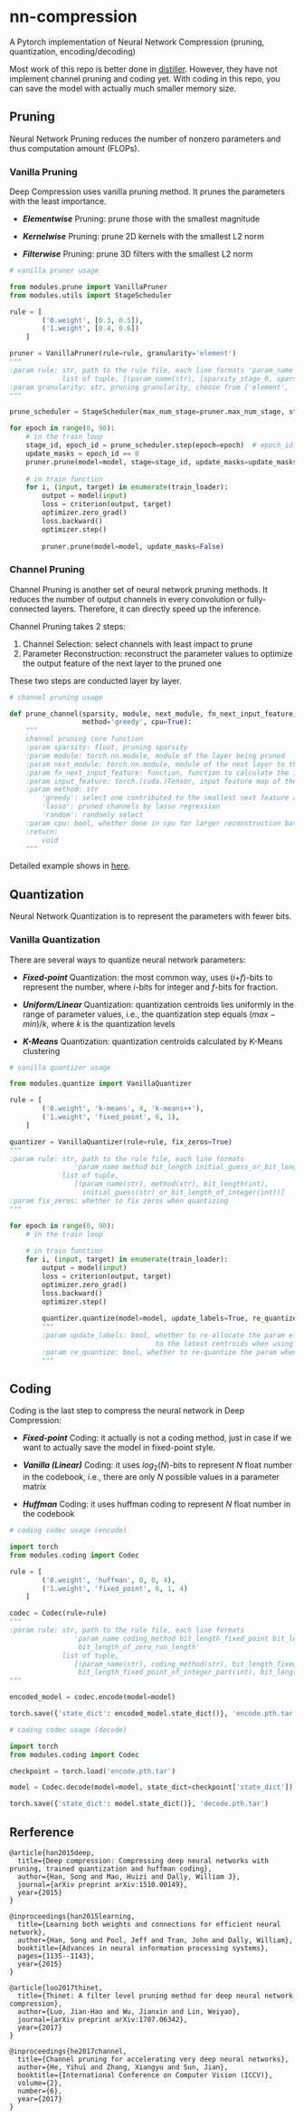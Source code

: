 # nn-compression
A Pytorch implementation of Neural Network Compression (pruning, quantization, encoding/decoding)

Most work of this repo is better done in [distiller](https://github.com/NervanaSystems/distiller). However, they have not implement channel pruning and coding yet. With coding in this repo, you can save the model with actually much smaller memory size.

## Pruning

Neural Network Pruning reduces the number of nonzero parameters and thus computation amount (FLOPs).

### Vanilla Pruning

Deep Compression uses vanilla pruning method. It prunes the parameters with the least importance.

* **_Elementwise_** Pruning: prune those with the smallest magnitude

* **_Kernelwise_** Pruning: prune 2D kernels with the smallest L2 norm

* **_Filterwise_** Pruning: prune 3D filters with the smallest L2 norm

```python
# vanilla pruner usage

from modules.prune import VanillaPruner
from modules.utils import StageScheduler

rule = [
        ('0.weight', [0.3, 0.5]),
        ('1.weight', [0.4, 0.6])
    ]

pruner = VanillaPruner(rule=rule, granularity='element')
"""
:param rule: str, path to the rule file, each line formats 'param_name sparsity_stage_0, sparstiy_stage_1, ...'
             list of tuple, [(param_name(str), [sparsity_stage_0, sparsity_stage_1, ...])]
:param granularity: str, pruning granularity, choose from ['element', 'kernel', 'filter']
"""

prune_scheduler = StageScheduler(max_num_stage=pruner.max_num_stage, stage_step=45)

for epoch in range(0, 90):
    # in the train loop
    stage_id, epoch_id = prune_scheduler.step(epoch=epoch)  # epoch_id: the epoch index in the 'stage_id'-th stage
    update_masks = epoch_id == 0
    pruner.prune(model=model, stage=stage_id, update_masks=update_masks)
    
    # in train function
    for i, (input, target) in enumerate(train_loader):
        output = model(input)
        loss = criterion(output, target)
        optimizer.zero_grad()
        loss.backward()
        optimizer.step()
        
        pruner.prune(model=model, update_masks=False)
```

### Channel Pruning

Channel Pruning is another set of neural network pruning methods. It reduces the number of output channels 
in every convolution or fully-connected layers. Therefore, it can directly speed up the inference.

Channel Pruning takes 2 steps:

1. Channel Selection: select channels with least impact to prune
2. Parameter Reconstruction: reconstruct the parameter values to optimize the output feature of the next 
layer to the pruned one

These two steps are conducted layer by layer.

```python
# channel pruning usage

def prune_channel(sparsity, module, next_module, fn_next_input_feature, input_feature,
                  method='greedy', cpu=True):
    """
    channel pruning core function
    :param sparsity: float, pruning sparsity
    :param module: torch.nn.module, module of the layer being pruned
    :param next_module: torch.nn.module, module of the next layer to the one being pruned
    :param fn_next_input_feature: function, function to calculate the input feature map for next_module
    :param input_feature: torch.(cuda.)Tensor, input feature map of the layer being pruned
    :param method: str
        'greedy': select one contributed to the smallest next feature after another
        'lasso': pruned channels by lasso regression
        'random': randomly select
    :param cpu: bool, whether done in cpu for larger reconstruction batch size
    :return:
        void
    """
```

Detailed example shows in [here](examples/channel_pruning).

## Quantization

Neural Network Quantization is to represent the parameters with fewer bits.

### Vanilla Quantization

There are several ways to quantize neural network parameters:

* **_Fixed-point_** Quantization: the most common way, uses (*i*+*f*)-bits to represent the number, 
where *i*-bits for integer and *f*-bits for fraction.

* **_Uniform/Linear_** Quantization: quantization centroids lies uniformly in the range of parameter values, 
i.e., the quantization step equals $(max - min) / k$, where *k* is the quantization levels

* **_K-Means_** Quantization: quantization centroids calculated by K-Means clustering

```python
# vanilla quantizer usage

from modules.quantize import VanillaQuantizer

rule = [
        ('0.weight', 'k-means', 4, 'k-means++'),
        ('1.weight', 'fixed_point', 6, 1),
    ]

quantizer = VanillaQuantizer(rule=rule, fix_zeros=True)
"""
:param rule: str, path to the rule file, each line formats
                'param_name method bit_length initial_guess_or_bit_length_of_integer'
             list of tuple,
                [(param_name(str), method(str), bit_length(int),
                  initial_guess(str)_or_bit_length_of_integer(int))]
:param fix_zeros: whether to fix zeros when quantizing
"""

for epoch in range(0, 90):
    # in the train loop
    
    # in train function
    for i, (input, target) in enumerate(train_loader):
        output = model(input)
        loss = criterion(output, target)
        optimizer.zero_grad()
        loss.backward()
        optimizer.step()
        
        quantizer.quantize(model=model, update_labels=True, re_quantize=False)
        """
        :param update_labels: bool, whether to re-allocate the param elements
                                    to the latest centroids when using k-means
        :param re_quantize: bool, whether to re-quantize the param when using k-means
        """
```

## Coding

Coding is the last step to compress the neural network in Deep Compression:

* **_Fixed-point_** Coding: it actually is not a coding method, 
just in case if we want to actually save the model in fixed-point style.

* **_Vanilla (Linear)_** Coding: it uses $log_2 (N)$-bits to represent *N* float number in the codebook, 
i.e., there are only *N* possible values in a parameter matrix

* **_Huffman_** Coding: it uses huffman coding to represent *N* float number in the codebook

```python
# coding codec usage (encode)

import torch
from modules.coding import Codec

rule = [
        ('0.weight', 'huffman', 0, 0, 4),
        ('1.weight', 'fixed_point', 6, 1, 4)
    ]

codec = Codec(rule=rule)
"""
:param rule: str, path to the rule file, each line formats
                'param_name coding_method bit_length_fixed_point bit_length_fixed_point_of_integer_part
                 bit_length_of_zero_run_length'
             list of tuple,
                [(param_name(str), coding_method(str), bit_length_fixed_point(int),
                 bit_length_fixed_point_of_integer_part(int), bit_length_of_zero_run_length(int))]
"""

encoded_model = codec.encode(model=model)

torch.save({'state_dict': encoded_model.state_dict()}, 'encode.pth.tar', pickle_protocol=4)
```

```python
# coding codec usage (decode)

import torch
from modules.coding import Codec

checkpoint = torch.load('encode.pth.tar')

model = Codec.decode(model=model, state_dict=checkpoint['state_dict'])  # initial model is created before

torch.save({'state_dict': model.state_dict()}, 'decode.pth.tar')
```

## Rerference

```text
@article{han2015deep,
  title={Deep compression: Compressing deep neural networks with pruning, trained quantization and huffman coding},
  author={Han, Song and Mao, Huizi and Dally, William J},
  journal={arXiv preprint arXiv:1510.00149},
  year={2015}
}
```

```text
@inproceedings{han2015learning,
  title={Learning both weights and connections for efficient neural network},
  author={Han, Song and Pool, Jeff and Tran, John and Dally, William},
  booktitle={Advances in neural information processing systems},
  pages={1135--1143},
  year={2015}
}
```

```text
@article{luo2017thinet,
  title={Thinet: A filter level pruning method for deep neural network compression},
  author={Luo, Jian-Hao and Wu, Jianxin and Lin, Weiyao},
  journal={arXiv preprint arXiv:1707.06342},
  year={2017}
}
```

```text
@inproceedings{he2017channel,
  title={Channel pruning for accelerating very deep neural networks},
  author={He, Yihui and Zhang, Xiangyu and Sun, Jian},
  booktitle={International Conference on Computer Vision (ICCV)},
  volume={2},
  number={6},
  year={2017}
}
```
